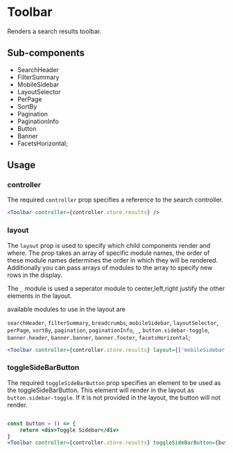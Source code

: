 # Toolbar

Renders a search results toolbar.

## Sub-components

- SearchHeader
- FilterSummary
- MobileSidebar
- LayoutSelector
- PerPage
- SortBy
- Pagination
- PaginationInfo
- Button
- Banner
- FacetsHorizontal;


## Usage

### controller
The required `controller` prop specifies a reference to the search controller.

```jsx
<Toolbar controller={controller.store.results} />
```

### layout
The `layout` prop is used to specify which child components render and where. The prop takes an array of specific module names, the order of these module names determines the order in which they will be rendered. Additionally you can pass arrays of modules to the array to specify new rows in the display.

The `_` module is used a seperator module to center,left,right justify the other elements in the layout.

available modules to use in the layout are 

`searchHeader`, `filterSummary`,  `breadcrumbs`, `mobileSidebar`, `layoutSelector`, `perPage`, `sortBy`, `pagination`, `paginationInfo`, `_`, `button.sidebar-toggle`, `banner.header`, `banner.banner`, `banner.footer`, `facetsHorizontal`;


```jsx
<Toolbar controller={controller.store.results} layout={['mobileSidebar', 'filterSummary', 'paginationInfo', 'sortBy', 'perPage', 'pagination']}/>
```

### toggleSideBarButton
The required `toggleSideBarButton` prop specifies an element to be used as the toggleSideBarButton. This element will render in the layout as `button.sidebar-toggle`. If it is not provided in the layout, the button will not render.

```jsx

const button = () => {
    return <div>Toggle Sidebar</div>
}
<Toolbar controller={controller.store.results} toggleSideBarButton={button} layout={[`button.sidebar-toggle`]}/>
```


